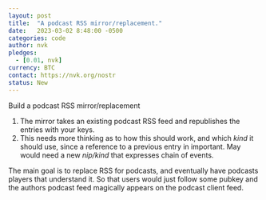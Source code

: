 ```yaml
---
layout: post
title:  "A podcast RSS mirror/replacement."
date:   2023-03-02 8:48:00 -0500
categories: code
author: nvk
pledges:
  - [0.01, nvk]
currency: BTC
contact: https://nvk.org/nostr
status: New
---
```


Build a podcast RSS mirror/replacement

1. The mirror takes an existing podcast RSS feed and republishes the entries with your keys. 
2. This needs more thinking as to how this should work, and which *kind* it should use, since a reference to a previous entry in important. May would need a new *nip/kind* that expresses chain of events.

The main goal is to replace RSS for podcasts, and eventually have podcasts players that understand it. So that users would just follow some pubkey and the authors podcast feed magically appears on the podcast client feed.

